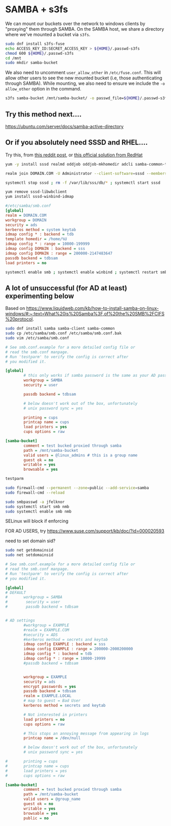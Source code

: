 # SAMBA + s3fs

We can mount our buckets over the network to windows clients by "proxying" them through SAMBA. On the SAMBA host, we share a directory where we've mounted a bucket via `s3fs`.

```bash
sudo dnf install s3fs-fuse
echo ACCESS_KEY_ID:SECRET_ACCESS_KEY > ${HOME}/.passwd-s3fs
chmod 600 ${HOME}/.passwd-s3fs
cd /mnt
sudo mkdir samba-bucket
```

We also need to uncomment `user_allow_other` in `/etc/fuse.conf`. This will allow other users to see the new mounted bucket (i.e, those authenticating through SAMBA). While mounting, we also need to ensure we include the `-o allow_other` option in the command.

```bash
s3fs samba-bucket /mnt/samba-bucket/ -o passwd_file=${HOME}/.passwd-s3fs -o url=http://host.example.local:9000 -o use_path_request_style -o dbglevel=info -o allow_other
```

## Try this method next....

https://ubuntu.com/server/docs/samba-active-directory

## Or if you absolutely need SSSD and RHEL....

Try this, from [this reddit post](https://www.reddit.com/r/redhat/comments/brc7v6/comment/f0t16dw/?utm_source=share&utm_medium=web2x&context=3), or [this official solution from RedHat](https://access.redhat.com/solutions/3802321)

```bash
yum -y install sssd realmd oddjob oddjob-mkhomedir adcli samba-common-tools samba autofs samba-winbind samba-client

realm join DOMAIN.COM -U Administrator --client-software=sssd --membership-software=samba

systemctl stop sssd ; rm -f /var/lib/sss/db/* ; systemctl start sssd

yum remove sssd-libwbclient
yum install sssd-winbind-idmap
```

```ini
#/etc/samba/smb.conf
[global]
realm = DOMAIN.COM
workgroup = DOMAIN
security = ads
kerberos method = system keytab
idmap config * : backend = tdb
template homedir = /home/%U
idmap config * : range = 10000-199999
idmap config DOMAIN : backend = sss
idmap config DOMAIN : range = 200000-2147483647
passdb backend = tdbsam
load printers = no
```

```bash
systemctl enable smb ; systemctl enable winbind ; systemctl restart smb ; systemctl restart winbind
```

## A lot of unsuccessful (for AD at least) experimenting below

Based on
https://www.liquidweb.com/kb/how-to-install-samba-on-linux-windows/#:~:text=What%20is%20Samba%3F,of%20the%20SMB%2FCIFS%20protocol.

```bash
sudo dnf install samba samba-client samba-common
sudo cp /etc/samba/smb.conf /etc/samba/smb.conf.bak
sudo vim /etc/samba/smb.conf
```

```ini
# See smb.conf.example for a more detailed config file or
# read the smb.conf manpage.
# Run 'testparm' to verify the config is correct after
# you modified it.

[global]
        # this only works if samba password is the same as your AD password
        workgroup = SAMBA
        security = user

        passdb backend = tdbsam

        # below doesn't work out of the box, unfortunately
        # unix password sync = yes

        printing = cups
        printcap name = cups
        load printers = yes
        cups options = raw

[samba-bucket]
        comment = test bucked proxied through samba
        path = /mnt/samba-bucket
        valid users = @linux_admins # this is a group name
        guest ok = no
        writable = yes
        browsable = yes
```

```bash
testparm

sudo firewall-cmd --permanent --zone=public --add-service=samba
sudo firewall-cmd --reload

sudo smbpasswd -a jfelknor
sudo systemctl start smb nmb
sudo systemctl enable smb nmb
```

SELinux will block if enforcing


FOR AD USERS, try
https://www.suse.com/support/kb/doc/?id=000020593

need to set domain sid? 

```bash
sudo net getdomainsid
sudo net setdomainsid
```

```ini
# See smb.conf.example for a more detailed config file or
# read the smb.conf manpage.
# Run 'testparm' to verify the config is correct after
# you modified it.

[global]
# DEFAULT
#       workgroup = SAMBA
#        security = user
#        passdb backend = tdbsam


# AD settings
        #workgroup = EXAMPLE
        #realm = EXAMPLE.COM
        #security = ADS
        #kerberos method = secrets and keytab
        idmap config EXAMPLE : backend = sss
        idmap config EXAMPLE : range = 200000-2000200000
        idmap config * : backend = tdb
        idmap config * : range = 10000-19999
        #passdb backend = tdbsam


        workgroup = EXAMPLE
        security = ads
        encrypt passwords = yes
        passdb backend = tdbsam
        realm = EXAMPLE.LOCAL
        # map to guest = Bad User
        kerberos method = secrets and keytab

        # Not interested in printers
        load printers = no
        cups options = raw

        # This stops an annoying message from appearing in logs
        printcap name = /dev/null

        # below doesn't work out of the box, unfortunately
        # unix password sync = yes

#       printing = cups
#       printcap name = cups
#       load printers = yes
#       cups options = raw

[samba-bucket]
        comment = test bucked proxied through samba
        path = /mnt/samba-bucket
        valid users = @group_name
        guest ok = no
        writable = yes
        browsable = yes
        public = no
```